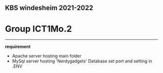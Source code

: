 ## KBS windesheim 2021-2022
# Group ICT1Mo.2

---
**requirement**
- Apache server hosting main folder
- MySql server hosting 'Nerdygadgets' Database set port and setting in .ENV

